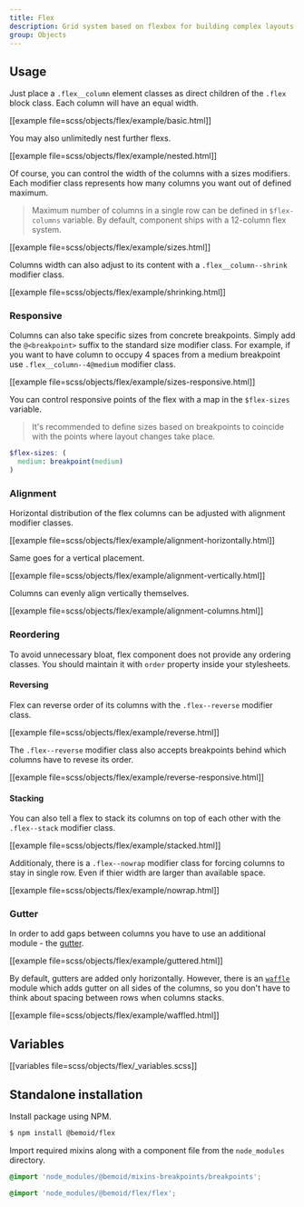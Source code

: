 ```yaml
---
title: Flex
description: Grid system based on flexbox for building complex layouts
group: Objects
---
```


## Usage

Just place a `.flex__column` element classes as direct children of the `.flex` block class. Each column will have an equal width.

[[example file=scss/objects/flex/example/basic.html]]

You may also unlimitedly nest further flexs.

[[example file=scss/objects/flex/example/nested.html]]

Of course, you can control the width of the columns with a sizes modifiers. Each modifier class represents how many columns you want out of defined maximum.

> Maximum number of columns in a single row can be defined in `$flex-columns` variable. By default, component ships with a 12-column flex system.

[[example file=scss/objects/flex/example/sizes.html]]

Columns width can also adjust to its content with a `.flex__column--shrink` modifier class.

[[example file=scss/objects/flex/example/shrinking.html]]

### Responsive

Columns can also take specific sizes from concrete breakpoints. Simply add the `@<breakpoint>` suffix to the standard size modifier class. For example, if you want to have column to occupy 4 spaces from a medium breakpoint use `.flex__column--4@medium` modifier class.

[[example file=scss/objects/flex/example/sizes-responsive.html]]

You can control responsive points of the flex with a map in the `$flex-sizes` variable.

> It's recommended to define sizes based on breakpoints to coincide with the points where layout changes take place.

```scss
$flex-sizes: (
  medium: breakpoint(medium)
)
```

### Alignment

Horizontal distribution of the flex columns can be adjusted with alignment modifier classes.

[[example file=scss/objects/flex/example/alignment-horizontally.html]]

Same goes for a vertical placement.

[[example file=scss/objects/flex/example/alignment-vertically.html]]

Columns can evenly align vertically themselves.

[[example file=scss/objects/flex/example/alignment-columns.html]]

### Reordering

To avoid unnecessary bloat, flex component does not provide any ordering classes. You should maintain it with `order` property inside your stylesheets.

#### Reversing

Flex can reverse order of its columns with the `.flex--reverse` modifier class.

[[example file=scss/objects/flex/example/reverse.html]]

The `.flex--reverse` modifier class also accepts breakpoints behind which columns have to revese its order.

[[example file=scss/objects/flex/example/reverse-responsive.html]]

#### Stacking

You can also tell a flex to stack its columns on top of each other with the `.flex--stack` modifier class.

[[example file=scss/objects/flex/example/stacked.html]]

Additionaly, there is a `.flex--nowrap` modifier class for forcing columns to stay in single row. Even if thier width are larger than available space.

[[example file=scss/objects/flex/example/nowrap.html]]

### Gutter

In order to add gaps between columns you have to use an additional module - the [gutter](/docs/gutter).

[[example file=scss/objects/flex/example/guttered.html]]

By default, gutters are added only horizontally. However, there is an [`waffle`](/docs/waffle) module which adds gutter on all sides of the columns, so you don't have to think about spacing between rows when columns stacks.

[[example file=scss/objects/flex/example/waffled.html]]

## Variables

[[variables file=scss/objects/flex/_variables.scss]]

## Standalone installation

Install package using NPM.

```bash
$ npm install @bemoid/flex
```

Import required mixins along with a component file from the `node_modules` directory.

```scss
@import 'node_modules/@bemoid/mixins-breakpoints/breakpoints';

@import 'node_modules/@bemoid/flex/flex';
```
